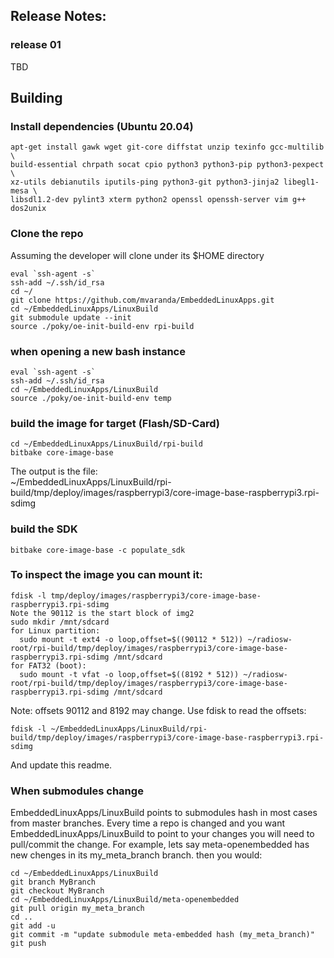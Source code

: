 ## Release Notes:

### release 01
TBD

## Building

### Install dependencies (Ubuntu 20.04)
```
apt-get install gawk wget git-core diffstat unzip texinfo gcc-multilib \
build-essential chrpath socat cpio python3 python3-pip python3-pexpect \
xz-utils debianutils iputils-ping python3-git python3-jinja2 libegl1-mesa \
libsdl1.2-dev pylint3 xterm python2 openssl openssh-server vim g++ dos2unix
```

### Clone the repo
Assuming the developer will clone under its $HOME directory
```
eval `ssh-agent -s`
ssh-add ~/.ssh/id_rsa
cd ~/
git clone https://github.com/mvaranda/EmbeddedLinuxApps.git
cd ~/EmbeddedLinuxApps/LinuxBuild
git submodule update --init
source ./poky/oe-init-build-env rpi-build
```

### when opening a new bash instance
```
eval `ssh-agent -s`
ssh-add ~/.ssh/id_rsa
cd ~/EmbeddedLinuxApps/LinuxBuild
source ./poky/oe-init-build-env temp
```

### build the image for target (Flash/SD-Card)
```
cd ~/EmbeddedLinuxApps/LinuxBuild/rpi-build
bitbake core-image-base
```
The output is the file:<br/>
~/EmbeddedLinuxApps/LinuxBuild/rpi-build/tmp/deploy/images/raspberrypi3/core-image-base-raspberrypi3.rpi-sdimg

### build the SDK
```
bitbake core-image-base -c populate_sdk
```

### To inspect the image you can mount it:

```
fdisk -l tmp/deploy/images/raspberrypi3/core-image-base-raspberrypi3.rpi-sdimg
Note the 90112 is the start block of img2
sudo mkdir /mnt/sdcard
for Linux partition:
  sudo mount -t ext4 -o loop,offset=$((90112 * 512)) ~/radiosw-root/rpi-build/tmp/deploy/images/raspberrypi3/core-image-base-raspberrypi3.rpi-sdimg /mnt/sdcard
for FAT32 (boot):
  sudo mount -t vfat -o loop,offset=$((8192 * 512)) ~/radiosw-root/rpi-build/tmp/deploy/images/raspberrypi3/core-image-base-raspberrypi3.rpi-sdimg /mnt/sdcard
```
Note: offsets 90112 and 8192 may change. Use fdisk to read the offsets:
```
fdisk -l ~/EmbeddedLinuxApps/LinuxBuild/rpi-build/tmp/deploy/images/raspberrypi3/core-image-base-raspberrypi3.rpi-sdimg
```
And update this readme.

### When submodules change
EmbeddedLinuxApps/LinuxBuild points to submodules hash in most cases from master branches. Every time a repo is changed and you want EmbeddedLinuxApps/LinuxBuild to point to your changes you will need to pull/commit the change. For example, lets say meta-openembedded has new chenges in its my_meta_branch branch. then you would:
```
cd ~/EmbeddedLinuxApps/LinuxBuild
git branch MyBranch
git checkout MyBranch
cd ~/EmbeddedLinuxApps/LinuxBuild/meta-openembedded
git pull origin my_meta_branch
cd ..
git add -u
git commit -m "update submodule meta-embedded hash (my_meta_branch)"
git push
```

